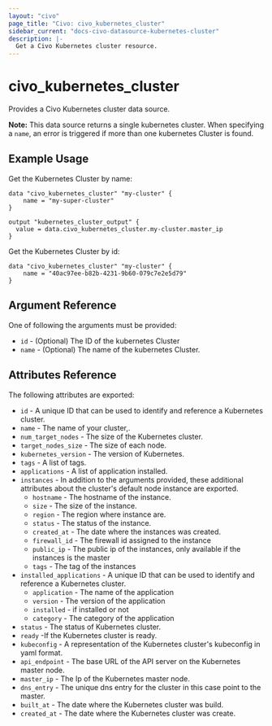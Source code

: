 ```yaml
---
layout: "civo"
page_title: "Civo: civo_kubernetes_cluster"
sidebar_current: "docs-civo-datasource-kubernetes-cluster"
description: |-
  Get a Civo Kubernetes cluster resource.
---
```


# civo_kubernetes_cluster

Provides a Civo Kubernetes cluster data source.

**Note:** This data source returns a single kubernetes cluster. When specifying a `name`, an
error is triggered if more than one kubernetes Cluster is found.

## Example Usage

Get the Kubernetes Cluster by name:

```hcl
data "civo_kubernetes_cluster" "my-cluster" {
    name = "my-super-cluster"
}

output "kubernetes_cluster_output" {
  value = data.civo_kubernetes_cluster.my-cluster.master_ip
}
```

Get the Kubernetes Cluster by id:

```hcl
data "civo_kubernetes_cluster" "my-cluster" {
    name = "40ac97ee-b82b-4231-9b60-079c7e2e5d79"
}
```
## Argument Reference

One of following the arguments must be provided:

* `id` - (Optional) The ID of the kubernetes Cluster
* `name` - (Optional) The name of the kubernetes Cluster.

## Attributes Reference

The following attributes are exported:

* `id` - A unique ID that can be used to identify and reference a Kubernetes cluster.
* `name` - The name of your cluster,.
* `num_target_nodes` - The size of the Kubernetes cluster.
* `target_nodes_size` - The size of each node.
* `kubernetes_version` - The version of Kubernetes.
* `tags` - A list of tags.
* `applications` - A list of application installed.
* `instances` - In addition to the arguments provided, these additional attributes about the cluster's default node instance are exported.
    - `hostname` - The hostname of the instance.
    - `size` - The size of the instance.
    - `region` - The region where instance are.
    - `status` - The status of the instance.
    - `created_at` - The date where the instances was created.
    - `firewall_id` - The firewall id assigned to the instance
    - `public_ip` - The public ip of the instances, only available if the instances is the master
    - `tags` - The tag of the instances
* `installed_applications` - A unique ID that can be used to identify and reference a Kubernetes cluster.
    - `application` - The name of the application
    - `version` - The version of the application
    - `installed` - if installed or not
    - `category` - The category of the application
* `status` - The status of Kubernetes cluster.
* `ready` -If the Kubernetes cluster is ready.
* `kubeconfig` - A representation of the Kubernetes cluster's kubeconfig in yaml format.
* `api_endpoint` - The base URL of the API server on the Kubernetes master node.
* `master_ip` - The Ip of the Kubernetes master node.
* `dns_entry` - The unique dns entry for the cluster in this case point to the master.
* `built_at` - The date where the Kubernetes cluster was build.
* `created_at` - The date where the Kubernetes cluster was create.